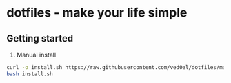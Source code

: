 # dotfiles - make your life simple

## Getting started

1. Manual install

```zsh
curl -o install.sh https://raw.githubusercontent.com/ved0el/dotfiles/main/bin/install.sh
bash install.sh
```
